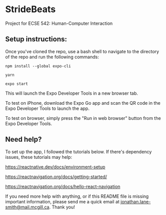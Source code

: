 # StrideBeats
Project for ECSE 542: Human-Computer Interaction

## Setup instructions:

Once you've cloned the repo, use a bash shell to navigate to the directory of the repo and run the following commands:

`npm install --global expo-cli`

`yarn`

`expo start`

This will launch the Expo Developer Tools in a new browser tab.

To test on iPhone, download the Expo Go app and scan the QR code in the Expo Developer Tools to launch the app.

To test on browser, simply press the "Run in web browser" button from the Expo Developer Tools.

## Need help?

To set up the app, I followed the tutorials below. If there's dependency issues, these tutorials may help:

https://reactnative.dev/docs/environment-setup

https://reactnavigation.org/docs/getting-started/

https://reactnavigation.org/docs/hello-react-navigation

If you need more help with anything, or if this README file is missing important information, please send me a quick email at jonathan.lane-smith@mail.mcgill.ca. Thank you!

